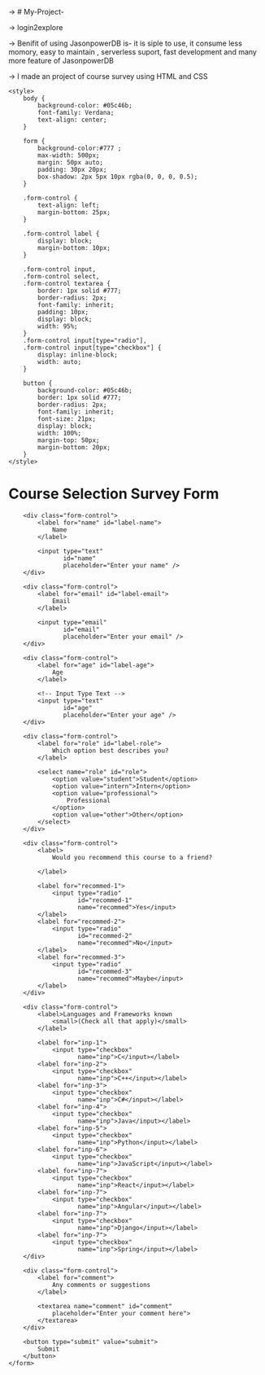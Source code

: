 ->  # My-Project-

->  login2explore

->  Benifit of using JasonpowerDB is- it is siple to use, it consume less momory, easy to maintain , serverless suport, fast development and many more feature of JasonpowerDB

-> I made an project of course survey using HTML and CSS

<!DOCTYPE html>
<!--
Click nbfs://nbhost/SystemFileSystem/Templates/Licenses/license-default.txt to change this license
Click nbfs://nbhost/SystemFileSystem/Templates/Other/html.html to edit this template
-->
<!DOCTYPE html>
<html lang="en">
  
<head>
    <meta charset="UTF-8">
    <meta http-equiv="X-UA-Compatible" content="IE=edge">
    <meta name="viewport" content=
        "width=device-width, initial-scale=1.0">
    <title>
        Build a Survey Form using HTML and CSS
    </title>
 
    <style>
        body {
            background-color: #05c46b;
            font-family: Verdana;
            text-align: center;
        }

        form {
            background-color:#777 ;
            max-width: 500px;
            margin: 50px auto;
            padding: 30px 20px;
            box-shadow: 2px 5px 10px rgba(0, 0, 0, 0.5);
        }

        .form-control {
            text-align: left;
            margin-bottom: 25px;
        }
 
        .form-control label {
            display: block;
            margin-bottom: 10px;
        }
 
        .form-control input,
        .form-control select,
        .form-control textarea {
            border: 1px solid #777;
            border-radius: 2px;
            font-family: inherit;
            padding: 10px;
            display: block;
            width: 95%;
        }
        .form-control input[type="radio"],
        .form-control input[type="checkbox"] {
            display: inline-block;
            width: auto;
        }
 
        button {
            background-color: #05c46b;
            border: 1px solid #777;
            border-radius: 2px;
            font-family: inherit;
            font-size: 21px;
            display: block;
            width: 100%;
            margin-top: 50px;
            margin-bottom: 20px;
        }
    </style>
</head>
  
<body>
    <h1>Course Selection Survey Form</h1>
  <! _ _CREATING FORM _ _>
    <form id="form">
 
        <div class="form-control">
            <label for="name" id="label-name">
                Name
            </label>
 
            <input type="text"
                   id="name"
                   placeholder="Enter your name" />
        </div>
  
        <div class="form-control">
            <label for="email" id="label-email">
                Email
            </label>
 
            <input type="email"
                   id="email"
                   placeholder="Enter your email" />
        </div>
  
        <div class="form-control">
            <label for="age" id="label-age">
                Age
            </label>
 
            <!-- Input Type Text -->
            <input type="text"
                   id="age"
                   placeholder="Enter your age" />
        </div>
  
        <div class="form-control">
            <label for="role" id="label-role">
                Which option best describes you?
            </label>
             
            <select name="role" id="role">
                <option value="student">Student</option>
                <option value="intern">Intern</option>
                <option value="professional">
                    Professional
                </option>
                <option value="other">Other</option>
            </select>
        </div>
  
        <div class="form-control">
            <label>
                Would you recommend this course to a friend?
                
            </label>

            <label for="recommed-1">
                <input type="radio"
                       id="recommed-1"
                       name="recommed">Yes</input>
            </label>
            <label for="recommed-2">
                <input type="radio"
                       id="recommed-2"
                       name="recommed">No</input>
            </label>
            <label for="recommed-3">
                <input type="radio"
                       id="recommed-3"
                       name="recommed">Maybe</input>
            </label>
        </div>
  
        <div class="form-control">
            <label>Languages and Frameworks known
                <small>(Check all that apply)</small>
            </label>
       
            <label for="inp-1">
                <input type="checkbox"
                       name="inp">C</input></label>
            <label for="inp-2">
                <input type="checkbox"
                       name="inp">C++</input></label>
            <label for="inp-3">
                <input type="checkbox"
                       name="inp">C#</input></label>
            <label for="inp-4">
                <input type="checkbox"
                       name="inp">Java</input></label>
            <label for="inp-5">
                <input type="checkbox"
                       name="inp">Python</input></label>
            <label for="inp-6">
                <input type="checkbox"
                       name="inp">JavaScript</input></label>
            <label for="inp-7">
                <input type="checkbox"
                       name="inp">React</input></label>
            <label for="inp-7">
                <input type="checkbox"
                       name="inp">Angular</input></label>
            <label for="inp-7">
                <input type="checkbox"
                       name="inp">Django</input></label>
            <label for="inp-7">
                <input type="checkbox"
                       name="inp">Spring</input></label>
        </div>
  
        <div class="form-control">
            <label for="comment">
                Any comments or suggestions
            </label>

            <textarea name="comment" id="comment"
                placeholder="Enter your comment here">
            </textarea>
        </div>
 
        <button type="submit" value="submit">
            Submit
        </button>
    </form>
</body>
  
</html>
